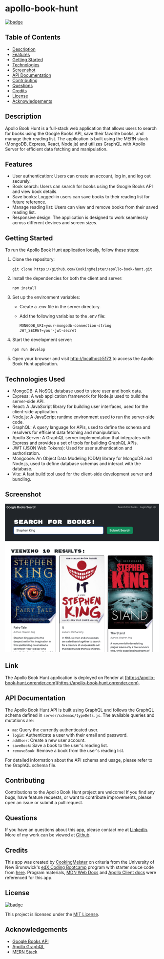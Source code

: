 # apollo-book-hunt

[![badge](https://img.shields.io/badge/license-MIT-brightgreen.svg)](https://opensource.org/licenses/mit)

## Table of Contents

- [Description](#description)
- [Features](#features)
- [Getting Started](#getting-started)
- [Technologies](#technologies-used)
- [Screenshot](#screenshot)
- [API Documentation](#api-documentation)
- [Contributing](#contributing)
- [Questions](#questions)
- [Credits](#credits)
- [License](#license)
- [Acknowledgements](#acknowledgements)

## Description

Apollo Book Hunt is a full-stack web application that allows users to search for books using the Google Books API, save their favorite books, and manage their reading list. The application is built using the MERN stack (MongoDB, Express, React, Node.js) and utilizes GraphQL with Apollo Server for efficient data fetching and manipulation.

## Features

- User authentication: Users can create an account, log in, and log out securely.
- Book search: Users can search for books using the Google Books API and view book details.
- Save books: Logged-in users can save books to their reading list for future reference.
- Manage reading list: Users can view and remove books from their saved reading list.
- Responsive design: The application is designed to work seamlessly across different devices and screen sizes.

## Getting Started

To run the Apollo Book Hunt application locally, follow these steps:

1. Clone the repository:

    `git clone https://github.com/CookingMeister/apollo-book-hunt.git`

2. Install the dependencies for both the client and server:

    `npm install`

3. Set up the environment variables:

    - Create a .env file in the server directory.
    - Add the following variables to the .env file:

        ```code
        MONGODB_URI=your-mongodb-connection-string
        JWT_SECRET=your-jwt-secret
        ```

4. Start the development server:

    `npm run develop`

5. Open your browser and visit [http://localhost:5173](http://localhost:5173) to access the Apollo Book Hunt application.

## Technologies Used

- MongoDB: A NoSQL database used to store user and book data.
- Express: A web application framework for Node.js used to build the server-side API.
- React: A JavaScript library for building user interfaces, used for the client-side application.
- Node.js: A JavaScript runtime environment used to run the server-side code.
- GraphQL: A query language for APIs, used to define the schema and resolvers for efficient data fetching and manipulation.
- Apollo Server: A GraphQL server implementation that integrates with Express and provides a set of tools for building GraphQL APIs.
- JWT (JSON Web Tokens): Used for user authentication and authorization.
- Mongoose: An Object Data Modeling (ODM) library for MongoDB and Node.js, used to define database schemas and interact with the database.
- Vite: A fast build tool used for the client-side development server and bundling.

## Screenshot

![Screenshot of Apollo Book Hunt](client/public/mockup.png)

## Link

The Apollo Book Hunt application is deployed on Render at [https://apollo-book-hunt.onrender.com](https://apollo-book-hunt.onrender.com).

## API Documentation

The Apollo Book Hunt API is built using GraphQL and follows the GraphQL schema defined in `server/schemas/typeDefs.js`. The available queries and mutations are:

- `me`: Query the currently authenticated user.
- `login`: Authenticate a user with their email and password.
- `addUser`: Create a new user account.
- `saveBook`: Save a book to the user's reading list.
- `removeBook`: Remove a book from the user's reading list.

For detailed information about the API schema and usage, please refer to the GraphQL schema file.

## Contributing

Contributions to the Apollo Book Hunt project are welcome! If you find any bugs, have feature requests, or want to contribute improvements, please open an issue or submit a pull request.

## Questions

If you have an questions about this app, please contact me at [LinkedIn](https://www.linkedin.com/in/shawn-meister-bb646b29a/). More of my work can be viewed at [Github](https://github.com/CookingMeister).

## Credits

This app was created by [CookingMeister](https://github.com/CookingMeister) on criteria from the University of New Brunswick's [edX Coding Bootcamp](https://unb.ca/cel/bootcamps/coding.html) program with starter souce code from [here](https://github.com/coding-boot-camp/solid-broccoli). Program materials, [MDN Web Docs](https://developer.mozilla.org/en-US/docs/Learn/Tools_and_testing/Client-side_JavaScript_frameworks/React_getting_started) and [Apollo Client docs](https://www.apollographql.com/docs/react/get-started) were referenced for this app.

## License

[![badge](https://img.shields.io/badge/license-MIT-brightgreen.svg)](https://opensource.org/licenses/mit)

This project is licensed under the [MIT License](LICENSE).

## Acknowledgements

- [Google Books API](https://developers.google.com/books)
- [Apollo GraphQL](https://www.apollographql.com/)
- [MERN Stack](https://www.mongodb.com/mern-stack)